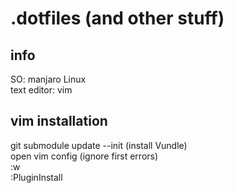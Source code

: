 # .dotfiles (and other stuff)

## info
SO: manjaro Linux  
text editor: vim  

## vim installation
git submodule update --init (install Vundle)  
open vim config (ignore first errors)  
:w  
:PluginInstall  
